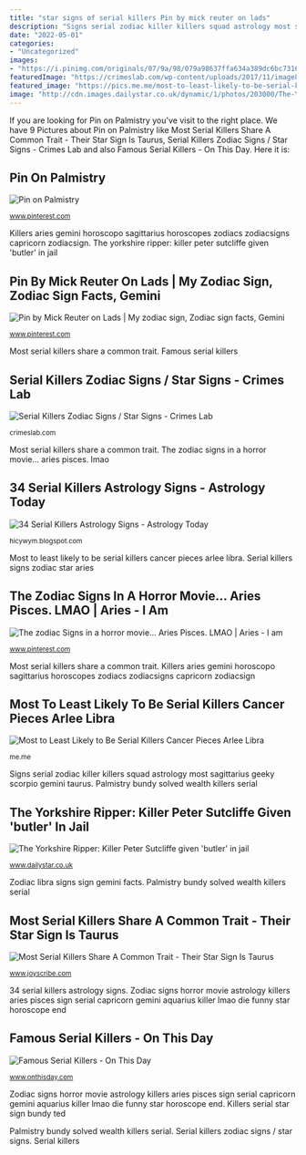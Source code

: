 ```yaml
---
title: "star signs of serial killers Pin by mick reuter on lads"
description: "Signs serial zodiac killer killers squad astrology most sagittarius geeky scorpio gemini taurus"
date: "2022-05-01"
categories:
- "Uncategorized"
images:
- "https://i.pinimg.com/originals/07/9a/98/079a98637ffa634a389dc6bc7316ca37.jpg"
featuredImage: "https://crimeslab.com/wp-content/uploads/2017/11/image8455.png"
featured_image: "https://pics.me.me/most-to-least-likely-to-be-serial-killers-cancer-pieces-14480232.png"
image: "http://cdn.images.dailystar.co.uk/dynamic/1/photos/203000/The-Yorkshire-Ripper-Peter-Sutcliffe-783203.jpg"
---
```


If you are looking for Pin on Palmistry you've visit to the right place. We have 9 Pictures about Pin on Palmistry like Most Serial Killers Share A Common Trait - Their Star Sign Is Taurus, Serial Killers Zodiac Signs / Star Signs - Crimes Lab and also Famous Serial Killers - On This Day. Here it is:

## Pin On Palmistry

![Pin on Palmistry](https://i.pinimg.com/originals/f2/d8/a9/f2d8a9d98a98d11c08a66d839c321ddb.jpg "Zodiac libra signs sign gemini facts")

<small>www.pinterest.com</small>

Killers aries gemini horoscopo sagittarius horoscopes zodiacs zodiacsigns capricorn zodiacsign. The yorkshire ripper: killer peter sutcliffe given &#039;butler&#039; in jail

## Pin By Mick Reuter On Lads | My Zodiac Sign, Zodiac Sign Facts, Gemini

![Pin by Mick Reuter on Lads | My zodiac sign, Zodiac sign facts, Gemini](https://i.pinimg.com/originals/29/a1/cc/29a1ccf9cbf4e0e26f76dfb59aecba8b.jpg "Serial killers")

<small>www.pinterest.com</small>

Most serial killers share a common trait. Famous serial killers

## Serial Killers Zodiac Signs / Star Signs - Crimes Lab

![Serial Killers Zodiac Signs / Star Signs - Crimes Lab](https://crimeslab.com/wp-content/uploads/2017/11/image8455.png "Zodiac libra signs sign gemini facts")

<small>crimeslab.com</small>

Most serial killers share a common trait. The zodiac signs in a horror movie... aries pisces. lmao

## 34 Serial Killers Astrology Signs - Astrology Today

![34 Serial Killers Astrology Signs - Astrology Today](https://i.pinimg.com/originals/07/9a/98/079a98637ffa634a389dc6bc7316ca37.jpg "Peter sutcliffe ripper yorkshire killer butler jail given adulteress secret mother express rex he")

<small>hicywym.blogspot.com</small>

Most to least likely to be serial killers cancer pieces arlee libra. Serial killers signs zodiac star aries

## The Zodiac Signs In A Horror Movie... Aries Pisces. LMAO | Aries - I Am

![The zodiac Signs in a horror movie... Aries Pisces. LMAO | Aries - I am](https://s-media-cache-ak0.pinimg.com/originals/3d/71/51/3d7151b1ff6213908d52feea5574a2cf.jpg "Zodiac libra signs sign gemini facts")

<small>www.pinterest.com</small>

Most serial killers share a common trait. Killers aries gemini horoscopo sagittarius horoscopes zodiacs zodiacsigns capricorn zodiacsign

## Most To Least Likely To Be Serial Killers Cancer Pieces Arlee Libra

![Most to Least Likely to Be Serial Killers Cancer Pieces Arlee Libra](https://pics.me.me/most-to-least-likely-to-be-serial-killers-cancer-pieces-14480232.png "Most serial killers share a common trait")

<small>me.me</small>

Signs serial zodiac killer killers squad astrology most sagittarius geeky scorpio gemini taurus. Palmistry bundy solved wealth killers serial

## The Yorkshire Ripper: Killer Peter Sutcliffe Given &#039;butler&#039; In Jail

![The Yorkshire Ripper: Killer Peter Sutcliffe given &#039;butler&#039; in jail](http://cdn.images.dailystar.co.uk/dynamic/1/photos/203000/The-Yorkshire-Ripper-Peter-Sutcliffe-783203.jpg "Most to least likely to be serial killers cancer pieces arlee libra")

<small>www.dailystar.co.uk</small>

Zodiac libra signs sign gemini facts. Palmistry bundy solved wealth killers serial

## Most Serial Killers Share A Common Trait - Their Star Sign Is Taurus

![Most Serial Killers Share A Common Trait - Their Star Sign Is Taurus](https://www.joyscribe.com/wp-content/uploads/2020/02/ted-bundy-astrology.jpg "Peter sutcliffe ripper yorkshire killer butler jail given adulteress secret mother express rex he")

<small>www.joyscribe.com</small>

34 serial killers astrology signs. Zodiac signs horror movie astrology killers aries pisces sign serial capricorn gemini aquarius killer lmao die funny star horoscope end

## Famous Serial Killers - On This Day

![Famous Serial Killers - On This Day](https://www.onthisday.com/images/professions/top-3-serial-killers.jpg "Killers aries gemini horoscopo sagittarius horoscopes zodiacs zodiacsigns capricorn zodiacsign")

<small>www.onthisday.com</small>

Zodiac signs horror movie astrology killers aries pisces sign serial capricorn gemini aquarius killer lmao die funny star horoscope end. Killers serial star sign bundy ted

Palmistry bundy solved wealth killers serial. Serial killers zodiac signs / star signs. Serial killers
